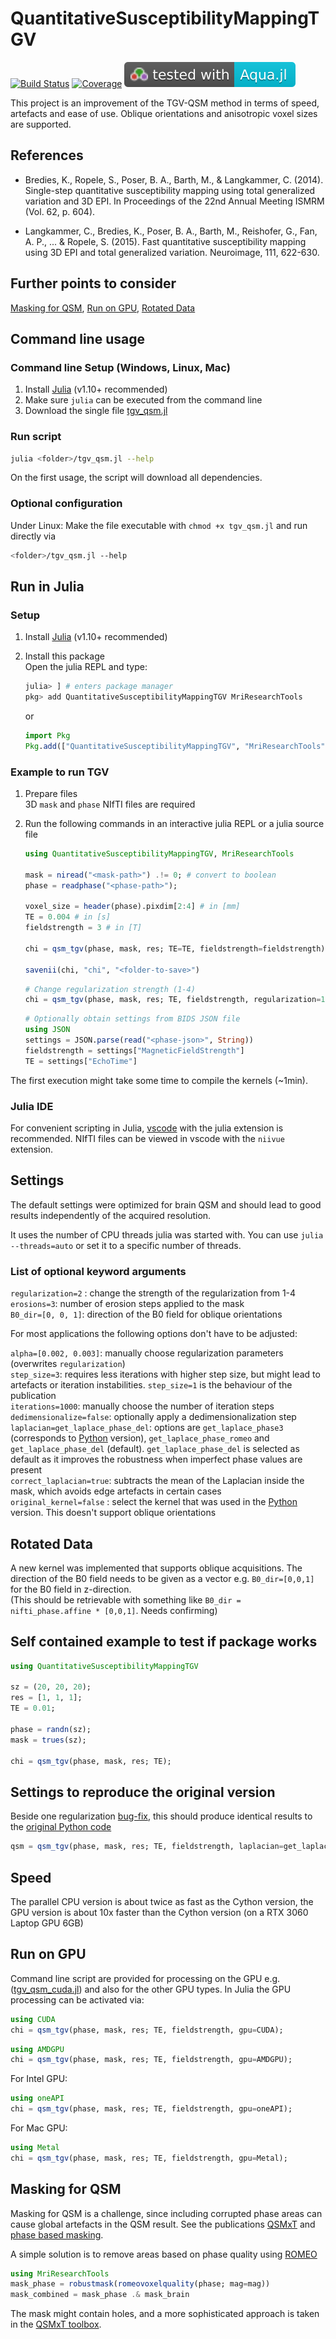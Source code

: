 # QuantitativeSusceptibilityMappingTGV

[![Build Status](https://github.com/korbinian90/QuantitativeSusceptibilityMappingTGV.jl/actions/workflows/CI.yml/badge.svg?branch=main)](https://github.com/korbinian90/QuantitativeSusceptibilityMappingTGV.jl/actions/workflows/CI.yml?query=branch%3Amain)
[![Coverage](https://codecov.io/gh/korbinian90/QuantitativeSusceptibilityMappingTGV.jl/branch/main/graph/badge.svg)](https://codecov.io/gh/korbinian90/QuantitativeSusceptibilityMappingTGV.jl)
[![Aqua QA](https://raw.githubusercontent.com/JuliaTesting/Aqua.jl/master/badge.svg)](https://github.com/JuliaTesting/Aqua.jl)

This project is an improvement of the TGV-QSM method in terms of speed, artefacts and ease of use. Oblique orientations and anisotropic voxel sizes are supported.  

## References

- Bredies, K., Ropele, S., Poser, B. A., Barth, M., & Langkammer, C. (2014). Single-step quantitative susceptibility mapping using total generalized variation and 3D EPI. In Proceedings of the 22nd Annual Meeting ISMRM (Vol. 62, p. 604).

- Langkammer, C., Bredies, K., Poser, B. A., Barth, M., Reishofer, G., Fan, A. P., ... & Ropele, S. (2015). Fast quantitative susceptibility mapping using 3D EPI and total generalized variation. Neuroimage, 111, 622-630.

## Further points to consider

[Masking for QSM](https://github.com/korbinian90/QuantitativeSusceptibilityMappingTGV.jl#masking-for-qsm), [Run on GPU](https://github.com/korbinian90/QuantitativeSusceptibilityMappingTGV.jl#run-on-gpu), [Rotated Data](https://github.com/korbinian90/QuantitativeSusceptibilityMappingTGV.jl#rotated-data)

## Command line usage

### Command line Setup (Windows, Linux, Mac)

1. Install [Julia](https://julialang.org/downloads/) (v1.10+ recommended)
2. Make sure `julia` can be executed from the command line
3. Download the single file [tgv_qsm.jl](https://github.com/korbinian90/QuantitativeSusceptibilityMappingTGV.jl/blob/main/tgv_qsm.jl)

### Run script

```bash
julia <folder>/tgv_qsm.jl --help
```

On the first usage, the script will download all dependencies.

### Optional configuration

Under Linux: Make the file executable with `chmod +x tgv_qsm.jl` and run directly via

```bash
<folder>/tgv_qsm.jl --help
```

## Run in Julia

### Setup

1. Install [Julia](https://julialang.org/downloads/) (v1.10+ recommended)
2. Install this package  
    Open the julia REPL and type:

    ```julia
    julia> ] # enters package manager
    pkg> add QuantitativeSusceptibilityMappingTGV MriResearchTools
    ```

    or

    ```julia
    import Pkg
    Pkg.add(["QuantitativeSusceptibilityMappingTGV", "MriResearchTools"])
    ```

### Example to run TGV

1. Prepare files  
    3D `mask` and `phase` NIfTI files are required
2. Run the following commands in an interactive julia REPL or a julia source file

    ```julia
    using QuantitativeSusceptibilityMappingTGV, MriResearchTools

    mask = niread("<mask-path>") .!= 0; # convert to boolean
    phase = readphase("<phase-path>");
    
    voxel_size = header(phase).pixdim[2:4] # in [mm]
    TE = 0.004 # in [s]
    fieldstrength = 3 # in [T]
    
    chi = qsm_tgv(phase, mask, res; TE=TE, fieldstrength=fieldstrength);

    savenii(chi, "chi", "<folder-to-save>")
    ```

    ```julia
    # Change regularization strength (1-4)
    chi = qsm_tgv(phase, mask, res; TE, fieldstrength, regularization=1);
    ```

    ```julia
    # Optionally obtain settings from BIDS JSON file
    using JSON
    settings = JSON.parse(read("<phase-json>", String))
    fieldstrength = settings["MagneticFieldStrength"]
    TE = settings["EchoTime"]
    ```

The first execution might take some time to compile the kernels (~1min).

### Julia IDE

For convenient scripting in Julia, [vscode](https://code.visualstudio.com/) with the julia extension is recommended. NIfTI files can be viewed in vscode with the `niivue` extension.

## Settings

The default settings were optimized for brain QSM and should lead to good results independently of the acquired resolution.

It uses the number of CPU threads julia was started with. You can use `julia --threads=auto` or set it to a specific number of threads.

### List of optional keyword arguments

`regularization=2` : change the strength of the regularization from 1-4  
`erosions=3`: number of erosion steps applied to the mask  
`B0_dir=[0, 0, 1]`: direction of the B0 field for oblique orientations  

For most applications the following options don't have to be adjusted:

`alpha=[0.002, 0.003]`: manually choose regularization parameters (overwrites `regularization`)  
`step_size=3`: requires less iterations with higher step size, but might lead to artefacts or iteration instabilities. `step_size=1` is the behaviour of the publication  
`iterations=1000`: manually choose the number of iteration steps  
`dedimensionalize=false`: optionally apply a dedimensionalization step  
`laplacian=get_laplace_phase_del`: options are `get_laplace_phase3` (corresponds to [Python](http://www.neuroimaging.at/pages/qsm.php)  version), `get_laplace_phase_romeo` and `get_laplace_phase_del` (default). `get_laplace_phase_del` is selected as default as it improves the robustness when imperfect phase values are present  
`correct_laplacian=true`: subtracts the mean of the Laplacian inside the mask, which avoids edge artefacts in certain cases  
`original_kernel=false` : select the kernel that was used in the [Python](http://www.neuroimaging.at/pages/qsm.php) version. This doesn't support oblique orientations  

## Rotated Data

A new kernel was implemented that supports oblique acquisitions. The direction of the B0 field needs to be given as a vector e.g. `B0_dir=[0,0,1]` for the B0 field in z-direction.  
(This should be retrievable with something like `B0_dir = nifti_phase.affine * [0,0,1]`. Needs confirming)  

## Self contained example to test if package works

```julia
using QuantitativeSusceptibilityMappingTGV

sz = (20, 20, 20);
res = [1, 1, 1];
TE = 0.01;

phase = randn(sz);
mask = trues(sz);

chi = qsm_tgv(phase, mask, res; TE);
```

## Settings to reproduce the original version

Beside one regularization [bug-fix](https://github.com/korbinian90/QuantitativeSusceptibilityMappingTGV.jl/commit/0dfe717a09fa766153a3c216243655a30b1359b0), this should produce identical results to the [original Python code](https://www.neuroimaging.at/pages/qsm.php)

```julia
qsm = qsm_tgv(phase, mask, res; TE, fieldstrength, laplacian=get_laplace_phase3, step_size=1, iterations=1000, alpha=[0.003, 0.001], erosions=5, dedimensionalize=false, correct_laplacian=false, original_kernel=true)
```

## Speed

The parallel CPU version is about twice as fast as the Cython version, the GPU version is about 10x faster than the Cython version (on a RTX 3060 Laptop GPU 6GB)  

## Run on GPU

Command line script are provided for processing on the GPU e.g. ([tgv_qsm_cuda.jl](https://github.com/korbinian90/QuantitativeSusceptibilityMappingTGV.jl/blob/main/tgv_qsm_cuda.jl)) and also for the other GPU types. In Julia the GPU processing can be activated via:

```julia
using CUDA
chi = qsm_tgv(phase, mask, res; TE, fieldstrength, gpu=CUDA);
```

```julia
using AMDGPU
chi = qsm_tgv(phase, mask, res; TE, fieldstrength, gpu=AMDGPU);
```

For Intel GPU:

```julia
using oneAPI
chi = qsm_tgv(phase, mask, res; TE, fieldstrength, gpu=oneAPI);
```

For Mac GPU:

```julia
using Metal
chi = qsm_tgv(phase, mask, res; TE, fieldstrength, gpu=Metal);
```

## Masking for QSM

Masking for QSM is a challenge, since including corrupted phase areas can cause global artefacts in the QSM result. See the publications [QSMxT](https://doi.org/10.1002%2Fmrm.29048) and [phase based masking](https://doi.org/10.1002/mrm.29368).

A simple solution is to remove areas based on phase quality using [ROMEO](https://onlinelibrary.wiley.com/doi/10.1002/mrm.28563)

```julia
using MriResearchTools
mask_phase = robustmask(romeovoxelquality(phase; mag=mag))
mask_combined = mask_phase .& mask_brain
```

The mask might contain holes, and a more sophisticated approach is taken in the [QSMxT toolbox](https://qsmxt.github.io/QSMxT/).
